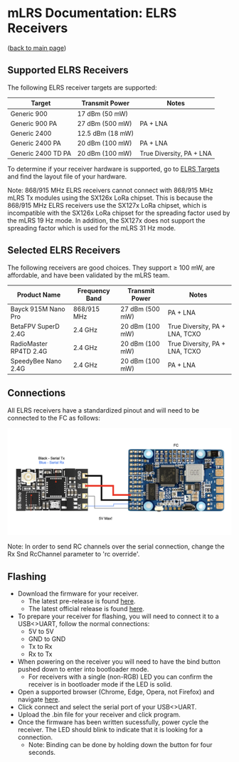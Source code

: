 # mLRS Documentation: ELRS Receivers #

([back to main page](../README.md))

## Supported ELRS Receivers ##

The following ELRS receiver targets are supported:

| Target | Transmit Power | Notes |
| --- | --- | --- |
| Generic 900 | 17 dBm (50 mW) | |
| Generic 900 PA | 27 dBm (500 mW) | PA + LNA |
| Generic 2400 | 12.5 dBm (18 mW) | |
| Generic 2400 PA | 20 dBm (100 mW) | PA + LNA |
| Generic 2400 TD PA | 20 dBm (100 mW) | True Diversity, PA + LNA |

To determine if your receiver hardware is supported, go to [ELRS Targets](https://github.com/ExpressLRS/targets/blob/master/targets.json) and find the layout file of your hardware.

Note: 868/915 MHz ELRS receivers cannot connect with 868/915 MHz mLRS Tx modules using the SX126x LoRa chipset. This is because the 868/915 MHz ELRS receivers use the SX127x LoRa chipset, which is incompatible with the SX126x LoRa chipset for the spreading factor used by the mLRS 19 Hz mode. In addition, the SX127x does not support the spreading factor which is used for the mLRS 31 Hz mode.

## Selected ELRS Receivers ##

The following receivers are good choices. They support &#8805; 100 mW, are affordable, and have been validated by the mLRS team.

| Product Name | Frequency Band | Transmit Power | Notes |
| --- | --- | --- | --- |
| Bayck 915M Nano Pro | 868/915 MHz | 27 dBm (500 mW) | PA + LNA |
| BetaFPV SuperD 2.4G | 2.4 GHz | 20 dBm (100 mW) | True Diversity, PA + LNA, TCXO |
| RadioMaster RP4TD 2.4G | 2.4 GHz | 20 dBm (100 mW) | True Diversity, PA + LNA, TCXO |
| SpeedyBee Nano 2.4G | 2.4 GHz | 20 dBm (100 mW) | PA + LNA |

## Connections ##

All ELRS receivers have a standardized pinout and will need to be connected to the FC as follows:

<img src="images/ELRS_fc_wiring.png" width="600px">

Note: In order to send RC channels over the serial connection, change the Rx Snd RcChannel parameter to 'rc override'.

## Flashing ##

- Download the firmware for your receiver.
    - The latest pre-release is found [here](https://github.com/olliw42/mLRS/tree/main/firmware/pre-release-esp).
    - The latest official release is found [here](https://github.com/olliw42/mLRS/releases).
- To prepare your receiver for flashing, you will need to connect it to a USB<>UART, follow the normal connections:
    - 5V to 5V
    - GND to GND
    - Tx to Rx
    - Rx to Tx
- When powering on the receiver you will need to have the bind button pushed down to enter into bootloader mode.
    - For receivers with a single (non-RGB) LED you can confirm the receiver is in bootloader mode if the LED is solid.
- Open a supported browser (Chrome, Edge, Opera, not Firefox) and navigate [here](https://esp.huhn.me/).
- Click connect and select the serial port of your USB<>UART.
- Upload the .bin file for your receiver and click program.
- Once the firmware has been written sucessfully, power cycle the receiver. The LED should blink to indicate that it is looking for a connection.
    - Note: Binding can be done by holding down the button for four seconds.